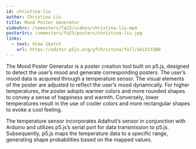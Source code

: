 ```yaml
---
id: christina-liu
author: Christina Liu
title: Mood Poster Generator
videoSrc: /semesters/fa23/videos/christina-liu.mp4
posterSrc: /semesters/fa23/posters/christina-liu.jpg
links:
  - text: View Sketch
    url: https://editor.p5js.org/yfchristina/full/akib1tSB0
---
```


The Mood Poster Generator is a poster creation tool built on p5.js, designed to detect the user’s mood and generate corresponding posters. The user’s mood data is acquired through a temperature sensor. The visual elements of the poster are adjusted to reflect the user’s mood dynamically. For higher temperatures, the poster adopts warmer colors and more rounded shapes to convey a sense of happiness and warmth. Conversely, lower temperatures result in the use of cooler colors and more rectangular shapes to evoke a cool feeling.

The temperature sensor incorporates Adafruit’s sensor in conjunction with Arduino and utilizes p5.js’s serial port for data transmission to p5.js. Subsequently, p5.js maps the temperature data to a specific range, generating shape probabilities based on the mapped values.
